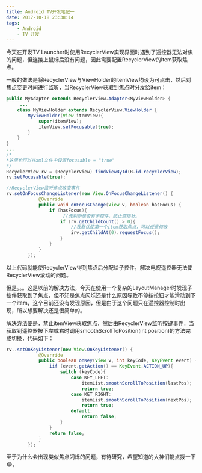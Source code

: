```yaml
---
title: Android TV开发笔记一
date: 2017-10-18 23:38:14
tags:
    - Android
    - TV 开发
---
```


今天在开发TV Launcher时使用RecyclerView实现界面时遇到了遥控器无法对焦的问题，但连接上鼠标后没有问题，因此需要配置RecyclerView的Item获取焦点。
<!--more-->
一般的做法是将RecyclerView与ViewHolder的itemView均设为可点击，然后对焦点变更时间进行监听，当RecyclerView获取到焦点时分发给item：

```  java
public MyAdapter extends RecyclerView.Adapter<MyViewHolder> {
     ...
    class MyViewHolder extends RecyclerView.ViewHolder {
        MyViewHolder(View itemView){
            super(itemView);
            itemView.setFocusable(true);
        }
    }
}
...
/*
*这里也可以在xml文件中设置focusable = "true"
*/
RecyclerView rv = (RecyclerView) findViewById(R.id.recyclerView);
rv.setFocusable(true);

//RecyclerView监听焦点改变事件
rv.setOnFocusChangeListener(new View.OnFocusChangeListener() {
            @Override
            public void onFocusChange(View v, boolean hasFocus) {
                if (hasFocus){
                     //先判断是否有子控件，防止空指针。
                    if (rv.getChildCount() > 0){
                        //我默认使第一个item获取焦点，可以任意修改
                        irv.getChildAt(0).requestFocus();
                    }
                }
            }
        });
```
以上代码就能使RecyclerView得到焦点后分配给子控件，解决电视遥控器无法使RecyclerView滚动的问题。

但是。。。这是以前的解决方法，今天在使用一个复杂的LayoutManager时发现子控件获取到了焦点，但不知是焦点闪烁还是什么原因导致不停按按钮才能滑动到下一个item，这个目前还没有发现原因，但是由于这个问题只在遥控器控制时出现，所以想要解决还是很简单的。

解决方法便是，禁止itemView获取焦点，然后由RecyclerView监听按键事件，当获取到遥控器按下左或右时调用smoothScrollToPosition(int position)的方法完成切换，代码如下：

``` java
rv..setOnKeyListener(new View.OnKeyListener() {
            @Override
            public boolean onKey(View v, int keyCode, KeyEvent event) {
                iif (event.getAction() == KeyEvent.ACTION_UP){
                    switch (keyCode){
                        case KEY_LEFT:
                            itemList.smoothScrollToPosition(lastPos);
                            return true;
                        case KET_RIGHT:
                            itemList.smoothScrollToPosition(nextPos);
                            return true;
                        default:
                            return false;
                    }
                }
                return false;
            }
        });
```

至于为什么会出现类似焦点闪烁的问题，有待研究，希望知道的大神们能点拨一下😂。

